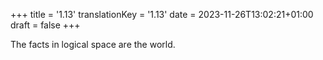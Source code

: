 +++
title = '1.13'
translationKey = '1.13'
date = 2023-11-26T13:02:21+01:00
draft = false
+++

The facts in logical space are the world.
